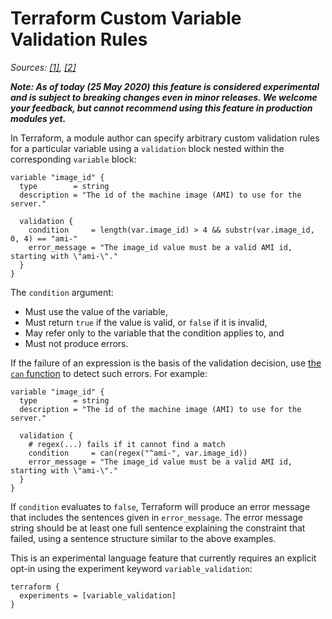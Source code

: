# Terraform Custom Variable Validation Rules

_Sources: [[1]](https://github.com/hashicorp/terraform/issues/2847#issuecomment-573252616), [[2]](https://www.terraform.io/docs/configuration/variables.html#custom-validation-rules)_

_**Note: As of today (25 May 2020) this feature is considered experimental and is subject to breaking changes even in minor releases. We welcome your feedback, but cannot recommend using this feature in production modules yet.**_

In Terraform, a module author can specify arbitrary custom validation rules for a particular variable using a `validation` block nested within the corresponding `variable` block:

```hcl
variable "image_id" {
  type        = string
  description = "The id of the machine image (AMI) to use for the server."

  validation {
    condition     = length(var.image_id) > 4 && substr(var.image_id, 0, 4) == "ami-"
    error_message = "The image_id value must be a valid AMI id, starting with \"ami-\"."
  }
}
```

The `condition` argument:

* Must use the value of the variable,
* Must return `true` if the value is valid, or `false` if it is invalid,
* May refer only to the variable that the condition applies to, and
* Must not produce errors.

If the failure of an expression is the basis of the validation decision, use [the `can` function](https://www.terraform.io/docs/configuration/functions/can.html) to detect such errors. For example:

```hcl
variable "image_id" {
  type        = string
  description = "The id of the machine image (AMI) to use for the server."

  validation {
    # regex(...) fails if it cannot find a match
    condition     = can(regex("^ami-", var.image_id))
    error_message = "The image_id value must be a valid AMI id, starting with \"ami-\"."
  }
}
```

If `condition` evaluates to `false`, Terraform will produce an error message that includes the sentences given in `error_message`. The error message string should be at least one full sentence explaining the constraint that failed, using a sentence structure similar to the above examples.

This is an experimental language feature that currently requires an explicit opt-in using the experiment keyword `variable_validation`:

```hcl
terraform {
  experiments = [variable_validation]
}
```
